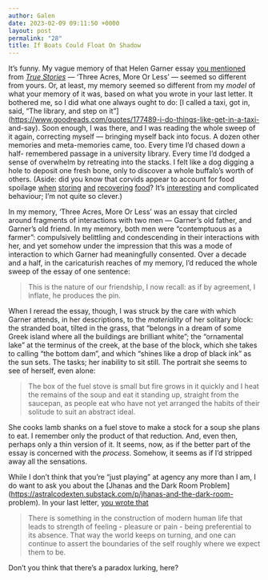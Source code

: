 ```yaml
---
author: Galen
date: 2023-02-09 09:11:50 +0000
layout: post
permalink: "28"
title: If Boats Could Float On Shadow
---
```



It’s funny. My vague memory of that Helen Garner essay [you
mentioned](https://angst.blog/27) from [_True
Stories_](https://worldcat.org/isbn/9781875847242) — ‘Three Acres, More Or
Less’ — seemed so different from yours. Or, at least, my memory seemed so
different from my _model_ of what your memory of it was, based on what you
wrote in your last letter. It bothered me, so I did what one always ought to
do: [I called a taxi, got in, said, “The library, and step on
it”](https://www.goodreads.com/quotes/177489-i-do-things-like-get-in-a-taxi-
and-say). Soon enough, I was there, and I was reading the whole sweep of it
again, correcting myself — bringing myself back into focus. A dozen other
memories and meta-memories came, too. Every time I’d chased down a half-
remembered passage in a university library. Every time I’d dodged a sense of
overwhelm by retreating into the stacks. I felt like a dog digging a hole to
deposit one fresh bone, only to discover a whole buffalo’s worth of others.
(Aside: did you know that corvids appear to account for food spoilage
[when](https://doi.org/10.1071/MU9780098b)
[storing](https://www.jstor.org/stable/4534267)
[and](https://doi.org/10.1098/rstb.2009.0210)
[recovering](https://link.springer.com/article/10.1007/s10164-005-0147-5)
[food](https://royalsocietypublishing.org/doi/full/10.1098/rspb.2015.0278)?
It’s [interesting](https://doi.org/10.1007/978-981-10-5221-7_14) and
complicated behaviour; I’m not quite so clever.)

In my memory, ‘Three Acres, More Or Less’ was an essay that circled around
fragments of interactions with two men — Garner’s old father, and Garner’s old
friend. In my memory, both men were “contemptuous as a farmer”: compulsively
belittling and condescending in their interactions with her, and yet somehow
under the impression that this was a mode of interaction to which Garner had
meaningfully consented. Over a decade and a half, in the caricaturish reaches
of my memory, I’d reduced the whole sweep of the essay of one sentence:

> This is the nature of our friendship, I now recall: as if by agreement, I
inflate, he produces the pin.

When I reread the essay, though, I was struck by the care with which Garner
attends, in her descriptions, to the _materiality_ of her solitary block: the
stranded boat, tilted in the grass, that “belongs in a dream of some Greek
island where all the buildings are brilliant white”; the “ornamental lake” at
the terminus of the creek, at the base of the block, which she takes to
calling “the bottom dam”, and which “shines like a drop of black ink” as the
sun sets. The tasks; her inability to sit still. The portrait she seems to see
of herself, even alone:

> The box of the fuel stove is small but fire grows in it quickly and I heat
the remains of the soup and eat it standing up, straight from the saucepan, as
people eat who have not yet arranged the habits of their solitude to suit an
abstract ideal.

She cooks lamb shanks on a fuel stove to make a stock for a soup she plans to
eat. I remember only the product of that reduction. And, even then, perhaps
only a thin version of it. It seems, now, as if the better part of the essay
is concerned with the _process_. Somehow, it seems as if I’d stripped away all
the sensations.

While I don’t think that you’re “just playing” at agency any more than I am, I
do want to ask you about the [Jhanas and the Dark Room
Problem](https://astralcodexten.substack.com/p/jhanas-and-the-dark-room-
problem). In your last letter, [you wrote that](https://angst.blog/27)

> There is something in the construction of modern human life that leads to
strength of feeling - pleasure or pain - being preferential to its absence.
That way the world keeps on turning, and one can continue to assert the
boundaries of the self roughly where we expect them to be.

Don’t you think that there’s a paradox lurking, here?